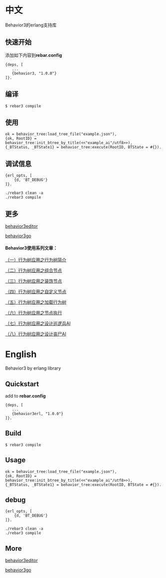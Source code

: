 中文
=====
Behavior3的erlang支持库

快速开始
----
添加如下内容到**rebar.config**

    {deps, [
       ...
       {behavior3, "1.0.0"}
    ]}.

编译
----
    $ rebar3 compile
    
使用
----
    ok = behavior_tree:load_tree_file("example.json"),
    {ok, RootID} = behavior_tree:init_btree_by_title(<<"example_ai"/utf8>>),
    {_BTStatus, _BTState1} = behavior_tree:execute(RootID, BTState = #{}).
    

调试信息
----
    {erl_opts, [
        {d, 'BT_DEBUG'}
    ]}.

    ./rebar3 clean -a
    ./rebar3 compile

更多
----
[behavior3editor](https://github.com/behavior3/behavior3editor)

[behavior3go](https://github.com/magicsea/behavior3go)

#### Behavior3使用系列文章：

[（一）行为树应用之行为树简介](http://note.youdao.com/s/77bGugj9)

[（二）行为树应用之组合节点](http://note.youdao.com/s/XiKlHPIr)

[（三）行为树应用之装饰节点](http://note.youdao.com/s/9Z6zI3YE)

[（四）行为树应用之自定义节点](http://note.youdao.com/s/AcRrY8ig)

[（五）行为树应用之加载行为树](http://note.youdao.com/s/DiqLf0ES)

[（六）行为树应用之节点执行](http://note.youdao.com/s/PI3Wic5D)

[（七）行为树应用之设计巡逻兵AI](http://note.youdao.com/s/HTCGTgAm)

[（八）行为树应用之设计丧尸AI](http://note.youdao.com/s/3wKFxcTw)

English
=====

Behavior3 by erlang library

Quickstart
----
add to **rebar.config**

    {deps, [
       ...
       {behavior3erl, "1.0.0"}
    ]}.

Build
----

    $ rebar3 compile
   
Usage
----
    ok = behavior_tree:load_tree_file("example.json"),
    {ok, RootID} = behavior_tree:init_btree_by_title(<<"example_ai"/utf8>>),
    {_BTStatus, _BTState1} = behavior_tree:execute(RootID, BTState = #{}).
    

debug
----
    {erl_opts, [
        {d, 'BT_DEBUG'}
    ]}.

    ./rebar3 clean -a
    ./rebar3 compile

More
----

[behavior3editor](https://github.com/behavior3/behavior3editor)

[behavior3go](https://github.com/magicsea/behavior3go)
